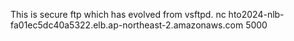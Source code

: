This is secure ftp which has evolved from vsftpd.
nc hto2024-nlb-fa01ec5dc40a5322.elb.ap-northeast-2.amazonaws.com 5000
